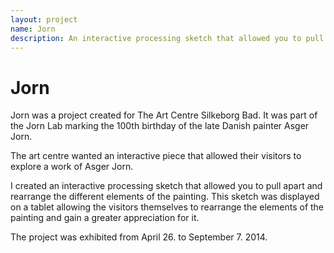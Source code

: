 ```yaml
---
layout: project
name: Jorn
description: An interactive processing sketch that allowed you to pull apart and rearrange a painting by Asger Jorn
---
```

# Jorn

Jorn was a project created for The Art Centre Silkeborg Bad. It was part of the Jorn Lab marking the 100th birthday of the late Danish painter Asger Jorn.

The art centre wanted an interactive piece that allowed their visitors to explore a work of Asger Jorn.

I created an interactive processing sketch that allowed you to pull apart and rearrange the different elements of the painting. This sketch was displayed on a tablet allowing the visitors themselves to rearrange the elements of the painting and gain a greater appreciation for it.

The project was exhibited from April 26. to September 7. 2014.
